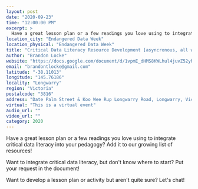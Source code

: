 ```yaml
---
layout: post
date: "2020-09-23"
time: "12:00:00 PM"
excerpt: >
  Have a great lesson plan or a few readings you love using to integrate critical data literacy into your pedagogy? Add it to our growing list...
location_city: "Endangered Data Week"
location_physical: "Endangered Data Week"
title: "Critical Data Literacy Resource Development [asyncronous, all week]"
author: "Brandon Locke"
website: "https://docs.google.com/document/d/1vpmE_dHMS8KWLhul4juvZ52yhLIwdXh-qvDmfLSffAs/edit?usp=sharing"
email: "brandontlocke@gmail.com"
latitude: "-38.11013"
longitude: "145.76186"
locality: "Longwarry"
region: "Victoria"
postalcode: "3816"
address: "Date Palm Street & Koo Wee Rup Longwarry Road, Longwarry, Victoria, 3816, AU"
virtual: "This is a virtual event"
audio_url: ""
video_url: ""
category: 2020
---
```


Have a great lesson plan or a few readings you love using to integrate critical data literacy into your pedagogy? Add it to our growing list of resources! 

Want to integrate critical data literacy, but don't know where to start? Put your request in the document!

Want to develop a lesson plan or activity but aren't quite sure? Let's chat!
